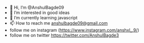 - 👋 Hi, I’m @AnshulBagde09
- 👀 I’m interested in good ideas
- 🌱 I’m currently learning javascript
- 📫 How to reach me  anshulbagde09@gmail.com
- follow me on instagram (https://www.instagram.com/anshxl_.9/)
- follow me on twitter https://twitter.com/AnshulBagde3

<!---
AnshulBagde09/AnshulBagde09 is a ✨ special ✨ repository because its `README.md` (this file) appears on your GitHub profile.
You can click the Preview link to take a look at your changes.
--->
